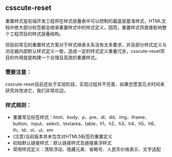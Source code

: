 ## csscute-reset

重置样式是前端开发工程师在样式层叠表中可以控制的最底层基准样式，HTML文档中绝大部分标签都会继承重置样式中的样式定义，因而，重置样式将直接影响整个工程项目的样式层叠结构。

但目前常见的重置样式方案对于样式继承关系没有太多要求，并且部分样式定义与浏览器内部默认样式定义一致，造成一定的样式定义重叠冗余，csscute-reset项目的作用就是构建一个合理且高效的重置样式。

### 需要注意：

csscute-reset目前还处于实验阶段，实现过程并不完善，如果您愿意花点时间来研究并改进它，我们非常欢迎。

### 样式规则：

- 重置常见标签样式：html、body、p、pre、dl、dd、img、iframe、button、input、select、textarea、table、h1、h2、h3、h4、h5、h6、th、td、ol、ul、em
- (注意)当前版本并未包含对HTML5标签的重置定义
- 初始默认链接样式：默认链接样式及链接悬浮样式
- 常用样式定义：清除浮动、隐藏元素、省略号、人民币价格表示、文字适配
